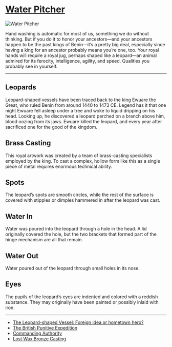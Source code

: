 # [Water Pitcher](http://artsmia.github.io/griot/#/o/1358)
![Water Pitcher](http://api.artsmia.org/images/1358/medium.jpg)

<p>Hand washing is automatic for most of us, something we do without thinking. But if you do it to honor your ancestors—and your ancestors happen to be the past kings of Benin—it’s a pretty big deal, especially since having a king for an ancestor probably means you’re one, too. Your royal hands will require a royal jug, perhaps shaped like a leopard—an animal admired for its ferocity, intelligence, agility, and speed. Qualities you probably see in yourself.</p>

---

## Leopards
<p>Leopard-shaped vessels have been traced back to the king Ewuare the Great, who ruled Benin from around 1440 to 1473 CE. Legend has it that one night Ewuare fell asleep under a tree and woke to liquid dripping on his head. Looking up, he discovered a leopard perched on a branch above him, blood oozing from its jaws. Ewuare killed the leopard, and every year after sacrificed one for the good of the kingdom.</p>

## Brass Casting
<p>This royal artwork was created by a team of brass-casting specialists employed by the king. To cast a complex, hollow form like this as a single piece of metal requires enormous technical ability.</p>

## Spots
<p>The leopard’s spots are smooth circles, while the rest of the surface is covered with stipples or dimples hammered in after the leopard was cast.</p>

## Water In
<p>Water was poured into the leopard through a hole in the head. A lid originally covered the hole, but the two brackets that formed part of the hinge mechanism are all that remain.</p>

## Water Out
<p>Water poured out of the leopard through small holes in its nose.</p>

## Eyes
<p>The pupils of the leopard’s eyes are indented and colored with a reddish substance. They may originally have been painted or possibly inlaid with iron.</p>

---

* [The Leopard-shaped Vessel: Foreign idea or hometown hero? ](../stories/the-leopard-shaped-vessel-foreign-idea-or-hometown-hero.md)
* [The British Punitive Expedition](../stories/the-british-punitive-expedition.md)
* [Commanding Authority](../stories/commanding-authority.md)
* [Lost Wax Bronze Casting](../stories/lost-wax-bronze-casting.md)
